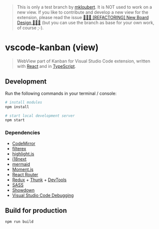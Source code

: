 > This is only a test branch by [mkloubert](https://github.com/mkloubert). It is NOT used to work on a new view. If you like to contribute and develop a new view for the extension, please read the issue [🔨🔨🔨 [REFACTORING] New Board Design 🔨🔨🔨](https://github.com/mkloubert/vscode-kanban/issues/54) (but you can use the branch as base for your own work, of course ;-).

# vscode-kanban (view)

> WebView part of Kanban for Visual Studio Code extension, written with [React](https://reactjs.org/) and in [TypeScript](https://www.typescriptlang.org/).

## Development

Run the following commands in your terminal / console:

```bash
# install modules
npm install

# start local development server
npm start
```

### Dependencies

* [CodeMirror](https://codemirror.net/)
* [filterex](https://github.com/m93a/filtrex)
* [highlight.js](https://highlightjs.org/)
* [i18next](https://react.i18next.com/)
* [mermaid](https://mermaid-js.github.io/mermaid/)
* [Moment.js](https://momentjs.com/)
* [React Router](https://reactrouter.com/)
* [Redux](https://redux.js.org/) + [Thunk](https://github.com/reduxjs/redux-thunk) + [DevTools](https://github.com/zalmoxisus/redux-devtools-extension)
* [SASS](https://github.com/sass/node-sass)
* [Showdown](https://github.com/showdownjs/showdown)
* [Visual Studio Code Debugging](https://code.visualstudio.com/docs/nodejs/reactjs-tutorial#_debugging-react)

## Build for production

```bash
npm run build
```
